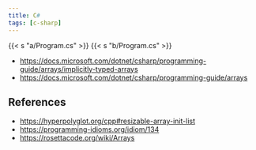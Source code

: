 ```yaml
---
title: C#
tags: [c-sharp]
---
```


{{< s "a/Program.cs" >}}
{{< s "b/Program.cs" >}}

- <https://docs.microsoft.com/dotnet/csharp/programming-guide/arrays/implicitly-typed-arrays>
- <https://docs.microsoft.com/dotnet/csharp/programming-guide/arrays>

## References

- <https://hyperpolyglot.org/cpp#resizable-array-init-list>
- <https://programming-idioms.org/idiom/134>
- <https://rosettacode.org/wiki/Arrays>
